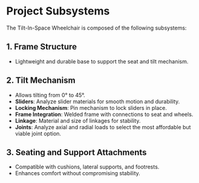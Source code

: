 
<link rel="stylesheet" href="assets/style.css">

# Project Subsystems

The Tilt-In-Space Wheelchair is composed of the following subsystems:

## 1. Frame Structure
- Lightweight and durable base to support the seat and tilt mechanism.  

## 2. Tilt Mechanism  
- Allows tilting from 0° to 45°.  
- **Sliders**: Analyze slider materials for smooth motion and durability.  
- **Locking Mechanism**: Pin mechanism to lock sliders in place.  
- **Frame Integration**: Welded frame with connections to seat and wheels. 
- **Linkage**: Material and size of linkages for stability.  
- **Joints**: Analyze axial and radial loads to select the most affordable but viable joint option.  

## 3. Seating and Support Attachments  
- Compatible with cushions, lateral supports, and footrests.  
- Enhances comfort without compromising stability.  

